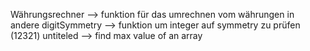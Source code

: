 Währungsrechner -->  funktion für das umrechnen vom währungen in andere
digitSymmetry --> funktion um integer auf symmetry zu prüfen (12321)
untiteled --> find max value of an array
